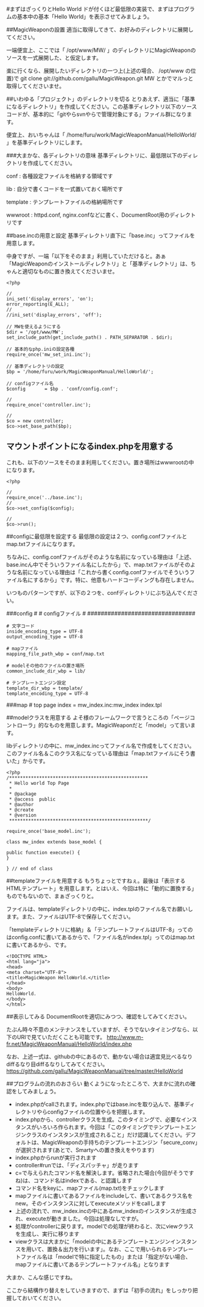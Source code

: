 #まずはざっくりとHello World
ドが付くほど最低限の実装で、まずはプログラムの基本中の基本「Hello World」を表示させてみましょう。

##MagicWeaponの設置
適当に取得してきて、お好みのディレクトリに展開してください。

一端便宜上、ここでは「 /opt/www/MW/ 」のディレクトリにMagicWeaponのソースを一式展開した、と仮定します。

楽に行くなら、展開したいディレクトリの一つ上(上述の場合、 /opt/www の位置)で
    git clone git://github.com/gallu/MagicWeapon.git MW
とかでマルっと取得してくださいませ。

##いわゆる「プロジェクト」のディレクトリを切る
とりあえず、適当に「基準になるディレクトリ」を作成してください。この基準ディレクトリ以下のソースコードが、基本的に「gitやらsvnやらで管理対象にする」ファイル群になります。

便宜上、おいちゃんは「 /home/furu/work/MagicWeaponManual/HelloWorld/ 」を基準ディレクトリにします。

###大まかな、各ディレクトリの意味
基準ディレクトリに、最低限以下のディレクトリを作成してください。

conf
: 各種設定ファイルを格納する領域です

lib
: 自分で書くコードを一式置いておく場所です

template
: テンプレートファイルの格納場所です

wwwroot
: httpd.conf, nginx.confなどに書く、DocumentRoot用のディレクトリです

##base.incの用意と設定
基準ディレクトリ直下に「base.inc」ってファイルを用意します。

中身ですが、一端「以下をそのまま」利用していただけると。あぁ「MagicWeaponのインストールディレクトリ」と「基準ディレクトリ」は、ちゃんと適切なものに置き換えてくださいませ。

    <?php
    
    //
    ini_set('display_errors', 'on');
    error_reporting(E_ALL);
    //
    //ini_set('display_errors', 'off');
    
    // MWを使えるようにする
    $dir = '/opt/www/MW';
    set_include_path(get_include_path() . PATH_SEPARATOR . $dir);
    
    // 基本的なphp.iniの設定各種
    require_once('mw_set_ini.inc');
    
    // 基準ディレクトリの設定
    $bp = '/home/furu/work/MagicWeaponManual/HelloWorld/';
    
    // configファイル名
    $config       = $bp . 'conf/config.conf';
    
    //
    require_once('controller.inc');
    
    //
    $co = new controller;
    $co->set_base_path($bp);

## マウントポイントになるindex.phpを用意する
これも、以下のソースをそのまま利用してください。置き場所はwwwrootの中になります。

    <?php
    
    //
    require_once('../base.inc');
    //
    $co->set_config($config);
    
    //
    $co->run();

##configに最低限を設定する
最低限の設定は２つ、config.confファイルとmap.txtファイルになります。

ちなみに、config.confファイルがそのような名前になっている理由は「上述、base.incん中でそういうファイル名にしたから」で、map.txtファイルがそのような名前になっている理由は「これから書くconfig.confファイルでそういうファイル名にするから」です。特に、他意もハードコーディングも存在しません。

いつものパターンですが、以下の２つを、confディレクトリにぶち込んでください。

###config
    #
    # configファイル
    #
    ################################
    
    # 文字コード
    inside_encoding_type = UTF-8
    output_encoding_type = UTF-8
    
    # mapファイル
    mapping_file_path_wbp = conf/map.txt
    
    # modelその他のファイルの置き場所
    common_include_dir_wbp = lib/
    
    # テンプレートエンジン設定
    template_dir_wbp = template/
    template_encoding_type = UTF-8


###map
    # top page
    index     =  mw_index.inc:mw_index index.tpl

##modelクラスを用意する
よそ様のフレームワークで言うところの「ページコントローラ」的なものを用意します。MagicWeaponだと「model」って言います。

libディレクトリの中に、mw_index.incってファイル名で作成をしてください。このファイル名＆このクラス名になっている理由は「map.txtファイルにそう書いた」からです。

    <?php
    /***************************************************
     * Hello world Top Page
     *
     * @package
     * @access  public
     * @author
     * @create
     * @version
     ***************************************************/
    
    require_once('base_model.inc');
    
    class mw_index extends base_model {
    
    public function execute() {
    }
    
    } // end of class


##templateファイルを用意する
もうちょっとですねぇ。最後は「表示するHTMLテンプレート」を用意します。とはいえ、今回は特に「動的に置換する」ものでもないので、まぁざっくりと。

ファイルは、templateディレクトリの中に、index.tplのファイル名でお願いします。また、ファイルはUTF-8で保存してください。

「templateディレクトリに格納」＆「テンプレートファイルはUTF-8」ってのはconfig.confに書いてあるからで、「ファイル名がindex.tpl」ってのはmap.txtに書いてあるから、です。

    <!DOCTYPE HTML>
    <html lang="ja">
    <head>
    <meta charset="UTF-8">
    <title>MagicWeapon HelloWorld.</title>
    </head>
    <body>
    HelloWorld.
    </body>
    </html>

##表示してみる
DocumentRootを適切にみつつ、確認をしてみてください。

たぶん時々不意のメンテナンスをしていますが、そうでないタイミングなら、以下のURIで見ていただくことも可能です。
<http://www.m-fr.net/MagicWeaponManual/HelloWorld/index.php>

なお、上述一式は、githubの中にあるので、動かない場合は適宜見比べるなりdiffるなり目diffるなりしてみてください。
<https://github.com/gallu/MagicWeaponManual/tree/master/HelloWorld>


##プログラムの流れのおさらい
動くようになったところで、大まかに流れの確認をしてみましょう。

* index.phpがcallされます。index.phpではbase.incを取り込んで、基準ディレクトリやらconfigファイルの位置やらを把握します。
* index.phpから、controllerクラスを生成。このタイミングで、必要なインスタンスがいろいろ作られます。今回は「このタイミングでテンプレートエンジンクラスのインスタンスが生成されること」だけ認識してください。デフォルトは、MagicWeaponの手持ちのテンプレートエンジン「secure_conv」が選択されます(あとで、Smartyへの置き換えをやります)
* index.phpからrunが実行されます
* controller#runでは、「ディスパッチャ」が走ります
* c=で与えられたコマンド名を解決します。省略された場合(今回がそうですね)は、コマンド名はindexである、と認識します
* コマンド名をkeyに、mapファイル(map.txt)をチェックします
* mapファイルに書いてあるファイルをincludeして、書いてあるクラス名をnew。そのインスタンスに対してexecuteメソッドをcallします
* 上述の流れで、mw_index.incの中にあるmw_indexのインスタンスが生成され、executeが動きました。今回は処理なしですが。
* 処理がcontrollerに戻ります。modelでの処理が終わると、次にviewクラスを生成し、実行に移ります
* viewクラスは大まかに「modelの中にあるテンプレートエンジンインスタンスを用いて、置換＆出力を行います」。なお、ここで用いられるテンプレートファイル名は「modelで特に指定したもの」または「指定がない場合、mapファイルに書いてあるテンプレートファイル名」となります

大まか、こんな感じですね。

ここから結構作り替えをしていきますので、まずは「初手の流れ」をしっかり把握しておいてください。
